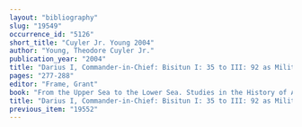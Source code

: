 ```yaml
---
layout: "bibliography"
slug: "19549"
occurrence_id: "5126"
short_title: "Cuyler Jr. Young 2004"
author: "Young, Theodore Cuyler Jr."
publication_year: "2004"
title: "Darius I, Commander-in-Chief: Bisitun I: 35 to III: 92 as Military History"
pages: "277-288"
editor: "Frame, Grant"
book: "From the Upper Sea to the Lower Sea. Studies in the History of Assyria and Babylonia in Honour of A. K. Grayson (Leiden)"
title: "Darius I, Commander-in-Chief: Bisitun I: 35 to III: 92 as Military History"
previous_item: "19552"
---
```

